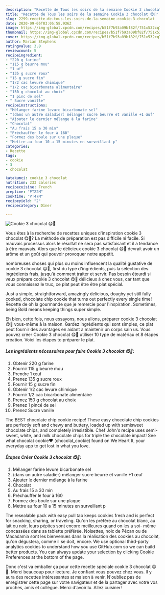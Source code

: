 ```yaml
---
description: "Recette de Tous les soirs de la semaine Cookie 3 chocolat 😋🍫"
title: "Recette de Tous les soirs de la semaine Cookie 3 chocolat 😋🍫"
slug: 2299-recette-de-tous-les-soirs-de-la-semaine-cookie-3-chocolat
date: 2020-09-05T03:06:58.936Z
image: https://img-global.cpcdn.com/recipes/b51f7b93a09bf82f/751x532cq70/cookie-3-chocolat-😋🍫-photo-principale-de-la-recette.jpg
thumbnail: https://img-global.cpcdn.com/recipes/b51f7b93a09bf82f/751x532cq70/cookie-3-chocolat-😋🍫-photo-principale-de-la-recette.jpg
cover: https://img-global.cpcdn.com/recipes/b51f7b93a09bf82f/751x532cq70/cookie-3-chocolat-😋🍫-photo-principale-de-la-recette.jpg
author: Marian Stephens
ratingvalue: 3.8
reviewcount: 5
recipeingredient:
- "220 g farine"
- "115 g beurre mou"
- "1 uf"
- "135 g sucre roux"
- "15 g sucre fin"
- "1/2 cac levure chimique"
- "1/2 cac bicarbonate alimentaire"
- "150 g chocolat au choix"
- "1 pinc de sel"
- " Sucre vanille"
recipeinstructions:
- "Mélanger farine levure bicarbonate sel"
- "(dans un autre saladier) mélanger sucre beurre et vanille +1 œuf"
- "Ajouter le dernier mélange à la farine"
- "Chocolat"
- "Au frais 15 a 30 min"
- "Préchauffer le four à 160"
- "Formez des boule sur une plaque"
- "Mettre au four 10 a 15 minutes en surveillant p"
categories:
- Recette
tags:
- cookie
- 3
- chocolat

katakunci: cookie 3 chocolat 
nutrition: 233 calories
recipecuisine: French
preptime: "PT22M"
cooktime: "PT47M"
recipeyield: "2"
recipecategory: Dîner

---
```



![Cookie 3 chocolat 😋🍫](https://img-global.cpcdn.com/recipes/b51f7b93a09bf82f/751x532cq70/cookie-3-chocolat-😋🍫-photo-principale-de-la-recette.jpg)

Vous êtes à la recherche de recettes uniques d'inspiration cookie 3 chocolat 😋🍫? La méthode de préparation est pas difficile ni facile. Si mauvais processus alors le résultat ne sera pas satisfaisant et il a tendance à être mauvais. Alors que le délicieux cookie 3 chocolat 😋🍫 devrait avoir un arôme et un goût qui pouvoir provoquer notre appétit.

nombreuses choses qui plus ou moins influencent la qualité gustative de cookie 3 chocolat 😋🍫, first du type d'ingrédients, puis la sélection des ingrédients frais, jusqu'à comment traiter et servir. Pas besoin étourdi si veux prépare cookie 3 chocolat 😋🍫 délicieux à chez vous, car tant que vous connaissez le truc, ce plat peut être être plat spécial.

Just a simple, straightforward, amazingly delicious, doughy yet still fully cooked, chocolate chip cookie that turns out perfectly every single time! Recette de oh la gourmande que je remercie pour l&#39;inspiration. Sometimes, being Bold means keeping things super simple.


Eh bien, cette fois, nous essayons, nous allons, préparer cookie 3 chocolat 😋🍫 vous-même à la maison. Gardez ingrédients qui sont simples, ce plat peut fournir des avantages en aidant à maintenir un corps sain us. Vous pouvez créer Cookie 3 chocolat 😋🍫 utiliser 10 type de matériau et 8 étapes création. Voici les étapes to préparer le plat.

<!--inarticleads1-->

##### Les ingrédients nécessaires pour faire Cookie 3 chocolat 😋🍫:

1. Obtenir 220 g farine
1. Fournir 115 g beurre mou
1. Prendre 1 œuf
1. Prenez 135 g sucre roux
1. Fournir 15 g sucre fin
1. Obtenir 1/2 cac levure chimique
1. Fournir 1/2 cac bicarbonate alimentaire
1. Prenez 150 g chocolat au choix
1. Prenez 1 pincé de sel
1. Prenez  Sucre vanille


The BEST chocolate chip cookie recipe! These easy chocolate chip cookies are perfectly soft and chewy and buttery, loaded up with semisweet chocolate chips, and completely irresistible. Chef John&#39;s recipe uses semi-sweet, white, and milk chocolate chips for triple the chocolate impact! See what chocolat cookie❤️ (chocolat_cookie) found on We Heart It, your everyday app to get lost in what you love. 

<!--inarticleads2-->

##### Étapes Créer Cookie 3 chocolat 😋🍫:

1. Mélanger farine levure bicarbonate sel
1. (dans un autre saladier) mélanger sucre beurre et vanille +1 œuf
1. Ajouter le dernier mélange à la farine
1. Chocolat
1. Au frais 15 a 30 min
1. Préchauffer le four à 160
1. Formez des boule sur une plaque
1. Mettre au four 10 a 15 minutes en surveillant p


The resealable pack with easy pull tab keeps cookies fresh and is perfect for snacking, sharing, or traveling. Qu&#39;on les préfère au chocolat blanc, au lait ou noir, leurs pépites sont encore meilleures quand on les a soi- même concassées dans sa tablette préférée. Noisettes, noix de Pécan ou de Macadamia sont les bienvenues dans la réalisation des cookies au chocolat, qu&#39;on dégustera, comme il se doit, encore. We use optional third-party analytics cookies to understand how you use GitHub.com so we can build better products. You can always update your selection by clicking Cookie Preferences at the bottom of the page. 


Donc c'est va emballer ça pour cette recette spéciale cookie 3 chocolat 😋🍫. Merci beaucoup pour lecture. Je confiant vous pouvez chez vous. Il y aura des recettes  intéressantes at maison à venir. N'oubliez pas de enregistrer cette page sur votre navigateur et de la partager avec votre vos proches, amis et collègue. Merci d'avoir lu. Allez cuisiner!
